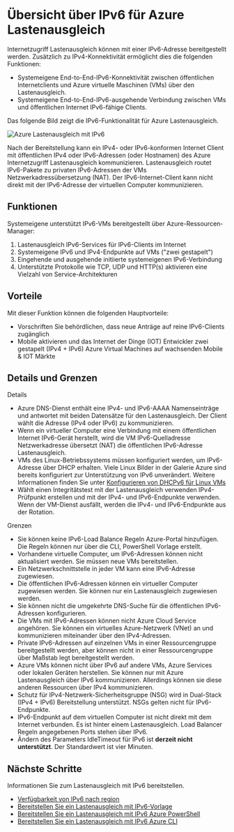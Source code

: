 <properties
    pageTitle="Übersicht über IPv6 für Azure Lastenausgleich | Microsoft Azure"
    description="Grundlegendes zu IPv6-Unterstützung für Lastenausgleich Azure und VMs mit Lastenausgleich."
    services="load-balancer"
    documentationCenter="na"
    authors="sdwheeler"
    manager="carmonm"
    editor=""
    keywords="IPv6 Azure Lastenausgleich dual-Stack, öffentliche IP-Adresse, nativen IPv6-, Mobile, iot"
/>
<tags
    ms.service="load-balancer"
    ms.devlang="na"
    ms.topic="article"
    ms.tgt_pltfrm="na"
    ms.workload="infrastructure-services"
    ms.date="09/14/2016"
    ms.author="sewhee"
/>

# <a name="overview-of-ipv6-for-azure-load-balancer"></a>Übersicht über IPv6 für Azure Lastenausgleich

Internetzugriff Lastenausgleich können mit einer IPv6-Adresse bereitgestellt werden. Zusätzlich zu IPv4-Konnektivität ermöglicht dies die folgenden Funktionen:

* Systemeigene End-to-End-IPv6-Konnektivität zwischen öffentlichen Internetclients und Azure virtuelle Maschinen (VMs) über den Lastenausgleich.
* Systemeigene End-to-End-IPv6-ausgehende Verbindung zwischen VMs und öffentlichen Internet IPv6-fähige Clients.

Das folgende Bild zeigt die IPv6-Funktionalität für Azure Lastenausgleich.

![Azure Lastenausgleich mit IPv6](./media/load-balancer-ipv6-overview/load-balancer-ipv6.png)

Nach der Bereitstellung kann ein IPv4- oder IPv6-konformen Internet Client mit öffentlichen IPv4 oder IPv6-Adressen (oder Hostnamen) des Azure Internetzugriff Lastenausgleich kommunizieren. Lastenausgleich routet IPv6-Pakete zu privaten IPv6-Adressen der VMs Netzwerkadressübersetzung (NAT). Der IPv6-Internet-Client kann nicht direkt mit der IPv6-Adresse der virtuellen Computer kommunizieren.

## <a name="features"></a>Funktionen

Systemeigene unterstützt IPv6-VMs bereitgestellt über Azure-Ressourcen-Manager:

1. Lastenausgleich IPv6-Services für IPv6-Clients im Internet
2. Systemeigene IPv6 und IPv4-Endpunkte auf VMs ("zwei gestapelt")
3. Eingehende und ausgehende initiierte systemeigenen IPv6-Verbindung
4. Unterstützte Protokolle wie TCP, UDP und HTTP(s) aktivieren eine Vielzahl von Service-Architekturen

## <a name="benefits"></a>Vorteile

Mit dieser Funktion können die folgenden Hauptvorteile:

* Vorschriften Sie behördlichen, dass neue Anträge auf reine IPv6-Clients zugänglich
* Mobile aktivieren und das Internet der Dinge (IOT) Entwickler zwei gestapelt (IPv4 + IPv6) Azure Virtual Machines auf wachsenden Mobile & IOT Märkte

## <a name="details-and-limitations"></a>Details und Grenzen

Details

* Azure DNS-Dienst enthält eine IPv4- und IPv6-AAAA Namenseinträge und antwortet mit beiden Datensätze für den Lastenausgleich. Der Client wählt die Adresse (IPv4 oder IPv6) zu kommunizieren.
* Wenn ein virtueller Computer eine Verbindung mit einem öffentlichen Internet IPv6-Gerät herstellt, wird die VM IPv6-Quelladresse Netzwerkadresse übersetzt (NAT) die öffentlichen IPv6-Adresse Lastenausgleich.
* VMs des Linux-Betriebssystems müssen konfiguriert werden, um IPv6-Adresse über DHCP erhalten. Viele Linux Bilder in der Galerie Azure sind bereits konfiguriert zur Unterstützung von IPv6 unverändert. Weitere Informationen finden Sie unter [Konfigurieren von DHCPv6 für Linux VMs](load-balancer-ipv6-for-linux.md)
* Wählt einen Integritätstest mit der Lastenausgleich verwenden IPv4-Prüfpunkt erstellen und mit der IPv4- und IPv6-Endpunkte verwenden. Wenn der VM-Dienst ausfällt, werden die IPv4- und IPv6-Endpunkte aus der Rotation.

Grenzen

* Sie können keine IPv6-Load Balance Regeln Azure-Portal hinzufügen. Die Regeln können nur über die CLI, PowerShell Vorlage erstellt.
* Vorhandene virtuelle Computer, um IPv6-Adressen können nicht aktualisiert werden. Sie müssen neue VMs bereitstellen.
* Ein Netzwerkschnittstelle in jeder VM kann eine IPv6-Adresse zugewiesen.
* Die öffentlichen IPv6-Adressen können ein virtueller Computer zugewiesen werden. Sie können nur ein Lastenausgleich zugewiesen werden.
* Sie können nicht die umgekehrte DNS-Suche für die öffentlichen IPv6-Adressen konfigurieren.
* Die VMs mit IPv6-Adressen können nicht Azure Cloud Service angehören. Sie können ein virtuelles Azure-Netzwerk (VNet) an und kommunizieren miteinander über den IPv4-Adressen.
* Private IPv6-Adressen auf einzelnen VMs in einer Ressourcengruppe bereitgestellt werden, aber können nicht in einer Ressourcengruppe über Maßstab legt bereitgestellt werden.
* Azure VMs können nicht über IPv6 auf andere VMs, Azure Services oder lokalen Geräten herstellen. Sie können nur mit Azure Lastenausgleich über IPv6 kommunizieren. Allerdings können sie diese anderen Ressourcen über IPv4 kommunizieren.
* Schutz für IPv4-Netzwerk-Sicherheitsgruppe (NSG) wird in Dual-Stack (IPv4 + IPv6) Bereitstellung unterstützt. NSGs gelten nicht für IPv6-Endpunkte.
* IPv6-Endpunkt auf dem virtuellen Computer ist nicht direkt mit dem Internet verbunden. Es ist hinter einem Lastenausgleich. Load Balancer Regeln angegebenen Ports stehen über IPv6.
* Ändern des Parameters IdleTimeout für IPv6 ist **derzeit nicht unterstützt**. Der Standardwert ist vier Minuten.

## <a name="next-steps"></a>Nächste Schritte

Informationen Sie zum Lastenausgleich mit IPv6 bereitstellen.

* [Verfügbarkeit von IPv6 nach region](https://go.microsoft.com/fwlink/?linkid=828357)
* [Bereitstellen Sie ein Lastenausgleich mit IPv6-Vorlage](load-balancer-ipv6-internet-template.md)
* [Bereitstellen Sie ein Lastenausgleich mit IPv6 Azure PowerShell](load-balancer-ipv6-internet-ps.md)
* [Bereitstellen Sie ein Lastenausgleich mit IPv6 Azure CLI](load-balancer-ipv6-internet-cli.md)
